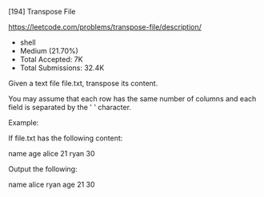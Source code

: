 [194] Transpose File  

https://leetcode.com/problems/transpose-file/description/

* shell
* Medium (21.70%)
* Total Accepted:    7K
* Total Submissions: 32.4K

Given a text file file.txt, transpose its content.

You may assume that each row has the same number of columns and each field is separated by the ' ' character.

Example:

If file.txt has the following content:


name age
alice 21
ryan 30


Output the following:


name alice ryan
age 21 30


 

